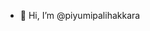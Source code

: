 - 👋 Hi, I’m @piyumipalihakkara


<!---
piyumipalihakkara/piyumipalihakkara is a ✨ special ✨ repository because its `README.md` (this file) appears on your GitHub profile.
You can click the Preview link to take a look at your changes.
--->
